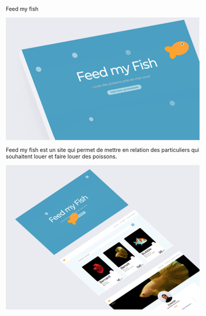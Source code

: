 Feed my fish

![Cover](/app/assets/images/landing_page.png)

Feed my fish est un site qui permet de mettre en relation des particuliers qui souhaitent louer et faire louer des poissons.

![Vue éclatée Site](/app/assets/images/site.png)
